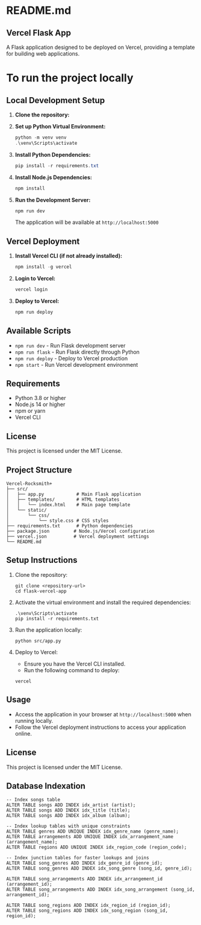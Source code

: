 # README.md

## Vercel Flask App

A Flask application designed to be deployed on Vercel, providing a template for building web applications.

# To run the project locally

## Local Development Setup

1. **Clone the repository:**

2. **Set up Python Virtual Environment:**
   ```powershell
   python -m venv venv
   .\venv\Scripts\activate
   ```

3. **Install Python Dependencies:**
   ```powershell
   pip install -r requirements.txt
   ```

4. **Install Node.js Dependencies:**
   ```powershell
   npm install
   ```

5. **Run the Development Server:**
   ```powershell
   npm run dev
   ```
   The application will be available at `http://localhost:5000`

## Vercel Deployment

1. **Install Vercel CLI (if not already installed):**
   ```powershell
   npm install -g vercel
   ```

2. **Login to Vercel:**
   ```powershell
   vercel login
   ```

3. **Deploy to Vercel:**
   ```powershell
   npm run deploy
   ```

## Available Scripts

- `npm run dev` - Run Flask development server
- `npm run flask` - Run Flask directly through Python
- `npm run deploy` - Deploy to Vercel production
- `npm start` - Run Vercel development environment

## Requirements

- Python 3.8 or higher
- Node.js 14 or higher
- npm or yarn
- Vercel CLI

## License

This project is licensed under the MIT License.

## Project Structure

```
Vercel-Rocksmith+
├── src/
│   ├── app.py            # Main Flask application
│   ├── templates/        # HTML templates
│   │   └── index.html    # Main page template
│   └── static/
│       └── css/
│           └── style.css # CSS styles
├── requirements.txt      # Python dependencies
├── package.json         # Node.js/Vercel configuration
├── vercel.json          # Vercel deployment settings
└── README.md           
```
## Setup Instructions

1. Clone the repository:
   ```
   git clone <repository-url>
   cd flask-vercel-app
   ```

2. Activate the virtual environment and install the required dependencies:
   ```
   .\venv\Scripts\activate
   pip install -r requirements.txt
   ```

3. Run the application locally:
   ```
   python src/app.py
   ```

4. Deploy to Vercel:
   - Ensure you have the Vercel CLI installed.
   - Run the following command to deploy:
   ```
   vercel
   ```

## Usage

- Access the application in your browser at `http://localhost:5000` when running locally.
- Follow the Vercel deployment instructions to access your application online.

## License

This project is licensed under the MIT License.

## Database Indexation

```
-- Index songs table
ALTER TABLE songs ADD INDEX idx_artist (artist);
ALTER TABLE songs ADD INDEX idx_title (title);
ALTER TABLE songs ADD INDEX idx_album (album);

-- Index lookup tables with unique constraints
ALTER TABLE genres ADD UNIQUE INDEX idx_genre_name (genre_name);
ALTER TABLE arrangements ADD UNIQUE INDEX idx_arrangement_name (arrangement_name);
ALTER TABLE regions ADD UNIQUE INDEX idx_region_code (region_code);

-- Index junction tables for faster lookups and joins
ALTER TABLE song_genres ADD INDEX idx_genre_id (genre_id);
ALTER TABLE song_genres ADD INDEX idx_song_genre (song_id, genre_id);

ALTER TABLE song_arrangements ADD INDEX idx_arrangement_id (arrangement_id);
ALTER TABLE song_arrangements ADD INDEX idx_song_arrangement (song_id, arrangement_id);

ALTER TABLE song_regions ADD INDEX idx_region_id (region_id);
ALTER TABLE song_regions ADD INDEX idx_song_region (song_id, region_id);
```
